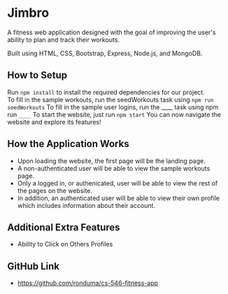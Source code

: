 # Jimbro
A fitness web application designed with the goal of improving the user's ability to plan and track their workouts.

Built using HTML, CSS, Bootstrap, Express, Node.js, and MongoDB.

## How to Setup
Run `npm install` to install the required dependencies for our project.  
To fill in the sample workouts, run the seedWorkouts task using 
    `npm run seedWorkouts`
To fill in the sample user logins, run the ____ task using
    npm run `____`
To start the website, just run 
    `npm start`
You can now navigate the website and explore its features!

## How the Application Works
- Upon loading the website, the first page will be the landing page.
- A non-authenticated user will be able to view the sample workouts page.
- Only a logged in, or authenicated, user will be able to view the rest of the pages on the website. 
- In addition, an authenticated user will be able to view their own profile which includes information about their account.

## Additional Extra Features
- Ability to Click on Others Profiles

## GitHub Link
- https://github.com/ronduma/cs-546-fitness-app